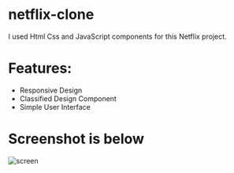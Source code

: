 # netflix-clone

I used Html Css and JavaScript components for this Netflix project.

# Features:
- Responsive Design
- Classified Design Component 
- Simple User Interface 

# Screenshot is below

![screen](https://github.com/user-attachments/assets/8666b83d-6108-4218-a307-c07f89948b3c)
